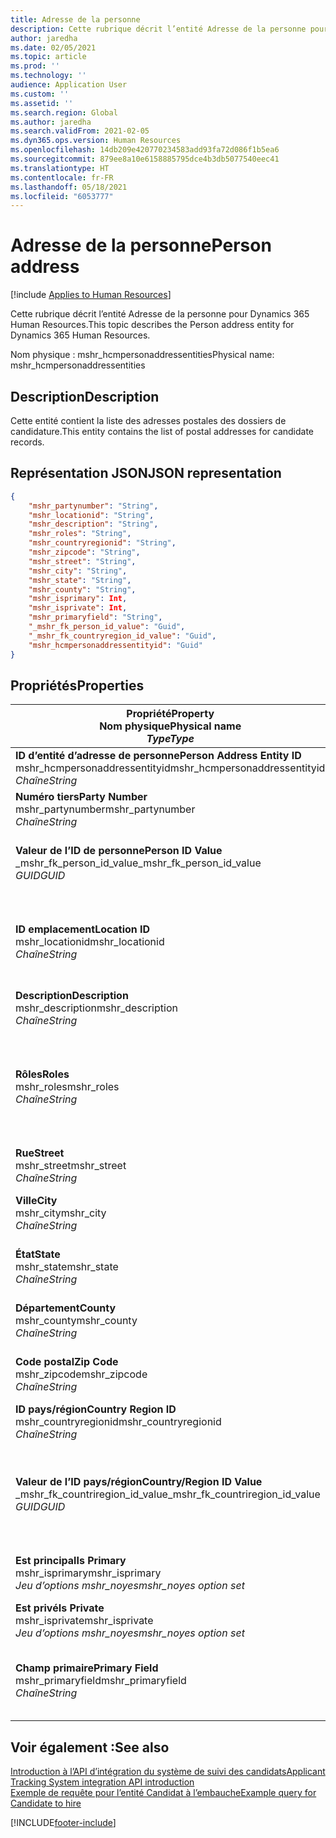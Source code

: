 ```yaml
---
title: Adresse de la personne
description: Cette rubrique décrit l’entité Adresse de la personne pour Dynamics 365 Human Resources.
author: jaredha
ms.date: 02/05/2021
ms.topic: article
ms.prod: ''
ms.technology: ''
audience: Application User
ms.custom: ''
ms.assetid: ''
ms.search.region: Global
ms.author: jaredha
ms.search.validFrom: 2021-02-05
ms.dyn365.ops.version: Human Resources
ms.openlocfilehash: 14db209e420770234583add93fa72d086f1b5ea6
ms.sourcegitcommit: 879ee8a10e6158885795dce4b3db5077540eec41
ms.translationtype: HT
ms.contentlocale: fr-FR
ms.lasthandoff: 05/18/2021
ms.locfileid: "6053777"
---
```

# <a name="person-address"></a><span data-ttu-id="5c552-103">Adresse de la personne</span><span class="sxs-lookup"><span data-stu-id="5c552-103">Person address</span></span>

[!include [Applies to Human Resources](../includes/applies-to-hr.md)]

<span data-ttu-id="5c552-104">Cette rubrique décrit l’entité Adresse de la personne pour Dynamics 365 Human Resources.</span><span class="sxs-lookup"><span data-stu-id="5c552-104">This topic describes the Person address entity for Dynamics 365 Human Resources.</span></span>

<span data-ttu-id="5c552-105">Nom physique : mshr_hcmpersonaddressentities</span><span class="sxs-lookup"><span data-stu-id="5c552-105">Physical name: mshr_hcmpersonaddressentities</span></span>

## <a name="description"></a><span data-ttu-id="5c552-106">Description</span><span class="sxs-lookup"><span data-stu-id="5c552-106">Description</span></span>

<span data-ttu-id="5c552-107">Cette entité contient la liste des adresses postales des dossiers de candidature.</span><span class="sxs-lookup"><span data-stu-id="5c552-107">This entity contains the list of postal addresses for candidate records.</span></span>

## <a name="json-representation"></a><span data-ttu-id="5c552-108">Représentation JSON</span><span class="sxs-lookup"><span data-stu-id="5c552-108">JSON representation</span></span>

```json
{
    "mshr_partynumber": "String",
    "mshr_locationid": "String",
    "mshr_description": "String",
    "mshr_roles": "String",
    "mshr_countryregionid": "String",
    "mshr_zipcode": "String",
    "mshr_street": "String",
    "mshr_city": "String",
    "mshr_state": "String",
    "mshr_county": "String",
    "mshr_isprimary": Int,
    "mshr_isprivate": Int,
    "mshr_primaryfield": "String",
    "_mshr_fk_person_id_value": "Guid",
    "_mshr_fk_countryregion_id_value": "Guid",
    "mshr_hcmpersonaddressentityid": "Guid"
}
```

## <a name="properties"></a><span data-ttu-id="5c552-109">Propriétés</span><span class="sxs-lookup"><span data-stu-id="5c552-109">Properties</span></span>

| <span data-ttu-id="5c552-110">Propriété</span><span class="sxs-lookup"><span data-stu-id="5c552-110">Property</span></span><br><span data-ttu-id="5c552-111">**Nom physique**</span><span class="sxs-lookup"><span data-stu-id="5c552-111">**Physical name**</span></span><br><span data-ttu-id="5c552-112">**_Type_**</span><span class="sxs-lookup"><span data-stu-id="5c552-112">**_Type_**</span></span> | <span data-ttu-id="5c552-113">Cas d’emploi</span><span class="sxs-lookup"><span data-stu-id="5c552-113">Use</span></span> | <span data-ttu-id="5c552-114">Description</span><span class="sxs-lookup"><span data-stu-id="5c552-114">Description</span></span> |
| --- | --- | --- |
| <span data-ttu-id="5c552-115">**ID d’entité d’adresse de personne**</span><span class="sxs-lookup"><span data-stu-id="5c552-115">**Person Address Entity ID**</span></span><br><span data-ttu-id="5c552-116">mshr_hcmpersonaddressentityid</span><span class="sxs-lookup"><span data-stu-id="5c552-116">mshr_hcmpersonaddressentityid</span></span><br><span data-ttu-id="5c552-117">*Chaîne*</span><span class="sxs-lookup"><span data-stu-id="5c552-117">*String*</span></span> | <span data-ttu-id="5c552-118">Lecture seule</span><span class="sxs-lookup"><span data-stu-id="5c552-118">Read-only</span></span><br><span data-ttu-id="5c552-119">Requis</span><span class="sxs-lookup"><span data-stu-id="5c552-119">Required</span></span> | <span data-ttu-id="5c552-120">Identificateur unique généré par le système pour l’enregistrement d’entité.</span><span class="sxs-lookup"><span data-stu-id="5c552-120">System-generated unique identifier for the entity record.</span></span> |
| <span data-ttu-id="5c552-121">**Numéro tiers**</span><span class="sxs-lookup"><span data-stu-id="5c552-121">**Party Number**</span></span><br><span data-ttu-id="5c552-122">mshr_partynumber</span><span class="sxs-lookup"><span data-stu-id="5c552-122">mshr_partynumber</span></span><br><span data-ttu-id="5c552-123">*Chaîne*</span><span class="sxs-lookup"><span data-stu-id="5c552-123">*String*</span></span> | <span data-ttu-id="5c552-124">Lecture/écriture</span><span class="sxs-lookup"><span data-stu-id="5c552-124">Read/write</span></span><br><span data-ttu-id="5c552-125">Requis</span><span class="sxs-lookup"><span data-stu-id="5c552-125">Required</span></span> | <span data-ttu-id="5c552-126">L’ID de l’enregistrement de tiers (personne) associé.</span><span class="sxs-lookup"><span data-stu-id="5c552-126">The ID of the associated party (person) record.</span></span> |
| <span data-ttu-id="5c552-127">**Valeur de l’ID de personne**</span><span class="sxs-lookup"><span data-stu-id="5c552-127">**Person ID Value**</span></span><br><span data-ttu-id="5c552-128">_mshr_fk_person_id_value</span><span class="sxs-lookup"><span data-stu-id="5c552-128">_mshr_fk_person_id_value</span></span><br><span data-ttu-id="5c552-129">*GUID*</span><span class="sxs-lookup"><span data-stu-id="5c552-129">*GUID*</span></span> | <span data-ttu-id="5c552-130">Lecture seule</span><span class="sxs-lookup"><span data-stu-id="5c552-130">Read-only</span></span><br><span data-ttu-id="5c552-131">Requis</span><span class="sxs-lookup"><span data-stu-id="5c552-131">Required</span></span><br><span data-ttu-id="5c552-132">Clé étrangère : mshr_dirpersonentityid de l’entité mshr_dirpersonentity</span><span class="sxs-lookup"><span data-stu-id="5c552-132">Foreign key: mshr_dirpersonentityid of mshr_dirpersonentity</span></span> | <span data-ttu-id="5c552-133">Identificateur généré par le système de l’enregistrement de l’entité de tiers (personne).</span><span class="sxs-lookup"><span data-stu-id="5c552-133">The system-generated identifier of the party (person) entity record.</span></span> |
| <span data-ttu-id="5c552-134">**ID emplacement**</span><span class="sxs-lookup"><span data-stu-id="5c552-134">**Location ID**</span></span><br><span data-ttu-id="5c552-135">mshr_locationid</span><span class="sxs-lookup"><span data-stu-id="5c552-135">mshr_locationid</span></span><br><span data-ttu-id="5c552-136">*Chaîne*</span><span class="sxs-lookup"><span data-stu-id="5c552-136">*String*</span></span> | <span data-ttu-id="5c552-137">Lecture/écriture</span><span class="sxs-lookup"><span data-stu-id="5c552-137">Read/write</span></span><br><span data-ttu-id="5c552-138">Requis</span><span class="sxs-lookup"><span data-stu-id="5c552-138">Required</span></span> | <span data-ttu-id="5c552-139">ID d’emplacement de l’enregistrement d’adresse.</span><span class="sxs-lookup"><span data-stu-id="5c552-139">The location ID of the address record.</span></span> <span data-ttu-id="5c552-140">Configuré dans l’entité mshr_logisticspostaladdresslocationcdsentity.</span><span class="sxs-lookup"><span data-stu-id="5c552-140">Set up in mshr_logisticspostaladdresslocationcdsentity entity.</span></span> |
| <span data-ttu-id="5c552-141">**Description**</span><span class="sxs-lookup"><span data-stu-id="5c552-141">**Description**</span></span><br><span data-ttu-id="5c552-142">mshr_description</span><span class="sxs-lookup"><span data-stu-id="5c552-142">mshr_description</span></span><br><span data-ttu-id="5c552-143">*Chaîne*</span><span class="sxs-lookup"><span data-stu-id="5c552-143">*String*</span></span> | <span data-ttu-id="5c552-144">Lecture/écriture</span><span class="sxs-lookup"><span data-stu-id="5c552-144">Read/write</span></span><br><span data-ttu-id="5c552-145">Requis</span><span class="sxs-lookup"><span data-stu-id="5c552-145">Required</span></span> | <span data-ttu-id="5c552-146">Description de l’adresse du candidat.</span><span class="sxs-lookup"><span data-stu-id="5c552-146">A description of the candidate’s address.</span></span> |
| <span data-ttu-id="5c552-147">**Rôles**</span><span class="sxs-lookup"><span data-stu-id="5c552-147">**Roles**</span></span><br><span data-ttu-id="5c552-148">mshr_roles</span><span class="sxs-lookup"><span data-stu-id="5c552-148">mshr_roles</span></span><br><span data-ttu-id="5c552-149">*Chaîne*</span><span class="sxs-lookup"><span data-stu-id="5c552-149">*String*</span></span> | <span data-ttu-id="5c552-150">Lecture/écriture</span><span class="sxs-lookup"><span data-stu-id="5c552-150">Read/write</span></span><br><span data-ttu-id="5c552-151">Requis</span><span class="sxs-lookup"><span data-stu-id="5c552-151">Required</span></span> | <span data-ttu-id="5c552-152">Rôles attribués à cette adresse.</span><span class="sxs-lookup"><span data-stu-id="5c552-152">The roles assigned for this address.</span></span> <span data-ttu-id="5c552-153">Plusieurs rôles peuvent être attribués.</span><span class="sxs-lookup"><span data-stu-id="5c552-153">More than one role can be assigned.</span></span> <span data-ttu-id="5c552-154">Chaque rôle doit être séparé par un point-virgule.</span><span class="sxs-lookup"><span data-stu-id="5c552-154">Each role should be separated by a semicolon.</span></span> <span data-ttu-id="5c552-155">Valeurs valides contenues dans l’entité mshr_logisticslocationroleentity.</span><span class="sxs-lookup"><span data-stu-id="5c552-155">Valid values contained in the mshr_logisticslocationroleentity entity.</span></span> |
| <span data-ttu-id="5c552-156">**Rue**</span><span class="sxs-lookup"><span data-stu-id="5c552-156">**Street**</span></span><br><span data-ttu-id="5c552-157">mshr_street</span><span class="sxs-lookup"><span data-stu-id="5c552-157">mshr_street</span></span><br><span data-ttu-id="5c552-158">*Chaîne*</span><span class="sxs-lookup"><span data-stu-id="5c552-158">*String*</span></span> | <span data-ttu-id="5c552-159">Lecture/écriture</span><span class="sxs-lookup"><span data-stu-id="5c552-159">Read/write</span></span><br><span data-ttu-id="5c552-160">Facultatif</span><span class="sxs-lookup"><span data-stu-id="5c552-160">Optional</span></span> | <span data-ttu-id="5c552-161">Numéro de la rue.</span><span class="sxs-lookup"><span data-stu-id="5c552-161">The street number.</span></span> |
| <span data-ttu-id="5c552-162">**Ville**</span><span class="sxs-lookup"><span data-stu-id="5c552-162">**City**</span></span><br><span data-ttu-id="5c552-163">mshr_city</span><span class="sxs-lookup"><span data-stu-id="5c552-163">mshr_city</span></span><br><span data-ttu-id="5c552-164">*Chaîne*</span><span class="sxs-lookup"><span data-stu-id="5c552-164">*String*</span></span> | <span data-ttu-id="5c552-165">Lecture/écriture</span><span class="sxs-lookup"><span data-stu-id="5c552-165">Read/write</span></span><br><span data-ttu-id="5c552-166">Facultatif</span><span class="sxs-lookup"><span data-stu-id="5c552-166">Optional</span></span> | <span data-ttu-id="5c552-167">Ville de l’adresse.</span><span class="sxs-lookup"><span data-stu-id="5c552-167">The city of the address.</span></span> <span data-ttu-id="5c552-168">Configuré dans l’entité mshr_logisticsaddresscityentity.</span><span class="sxs-lookup"><span data-stu-id="5c552-168">Set up in mshr_logisticsaddresscityentity entity.</span></span> |
| <span data-ttu-id="5c552-169">**État**</span><span class="sxs-lookup"><span data-stu-id="5c552-169">**State**</span></span><br><span data-ttu-id="5c552-170">mshr_state</span><span class="sxs-lookup"><span data-stu-id="5c552-170">mshr_state</span></span><br><span data-ttu-id="5c552-171">*Chaîne*</span><span class="sxs-lookup"><span data-stu-id="5c552-171">*String*</span></span> | <span data-ttu-id="5c552-172">Lecture/écriture</span><span class="sxs-lookup"><span data-stu-id="5c552-172">Read/write</span></span><br><span data-ttu-id="5c552-173">Facultatif</span><span class="sxs-lookup"><span data-stu-id="5c552-173">Optional</span></span> | <span data-ttu-id="5c552-174">État de l’adresse.</span><span class="sxs-lookup"><span data-stu-id="5c552-174">The state of the address.</span></span> <span data-ttu-id="5c552-175">Configuré dans l’entité mshr_logisticsaddressstateentity.</span><span class="sxs-lookup"><span data-stu-id="5c552-175">Set up in mshr_logisticsaddressstateentity entity.</span></span> |
| <span data-ttu-id="5c552-176">**Département**</span><span class="sxs-lookup"><span data-stu-id="5c552-176">**County**</span></span><br><span data-ttu-id="5c552-177">mshr_county</span><span class="sxs-lookup"><span data-stu-id="5c552-177">mshr_county</span></span><br><span data-ttu-id="5c552-178">*Chaîne*</span><span class="sxs-lookup"><span data-stu-id="5c552-178">*String*</span></span> | <span data-ttu-id="5c552-179">Lecture/écriture</span><span class="sxs-lookup"><span data-stu-id="5c552-179">Read/write</span></span><br><span data-ttu-id="5c552-180">Facultatif</span><span class="sxs-lookup"><span data-stu-id="5c552-180">Optional</span></span> | <span data-ttu-id="5c552-181">Département de l’adresse.</span><span class="sxs-lookup"><span data-stu-id="5c552-181">The county of the address.</span></span> <span data-ttu-id="5c552-182">Configuré dans l’entité mshr_logisticsaddresscountyentity.</span><span class="sxs-lookup"><span data-stu-id="5c552-182">Set up in mshr_logisticsaddresscountyentity entity.</span></span> |
| <span data-ttu-id="5c552-183">**Code postal**</span><span class="sxs-lookup"><span data-stu-id="5c552-183">**Zip Code**</span></span><br><span data-ttu-id="5c552-184">mshr_zipcode</span><span class="sxs-lookup"><span data-stu-id="5c552-184">mshr_zipcode</span></span><br><span data-ttu-id="5c552-185">*Chaîne*</span><span class="sxs-lookup"><span data-stu-id="5c552-185">*String*</span></span> | <span data-ttu-id="5c552-186">Lecture/écriture</span><span class="sxs-lookup"><span data-stu-id="5c552-186">Read/write</span></span><br><span data-ttu-id="5c552-187">Facultatif</span><span class="sxs-lookup"><span data-stu-id="5c552-187">Optional</span></span> | <span data-ttu-id="5c552-188">Code postal de l’adresse.</span><span class="sxs-lookup"><span data-stu-id="5c552-188">The zip/postal code of the address.</span></span> <span data-ttu-id="5c552-189">Configuré dans l’entité mshr_logisticsaddresspostalcodeentity.</span><span class="sxs-lookup"><span data-stu-id="5c552-189">Set up in mshr_logisticsaddresspostalcodeentity entity.</span></span> |
| <span data-ttu-id="5c552-190">**ID pays/région**</span><span class="sxs-lookup"><span data-stu-id="5c552-190">**Country Region ID**</span></span><br><span data-ttu-id="5c552-191">mshr_countryregionid</span><span class="sxs-lookup"><span data-stu-id="5c552-191">mshr_countryregionid</span></span><br><span data-ttu-id="5c552-192">*Chaîne*</span><span class="sxs-lookup"><span data-stu-id="5c552-192">*String*</span></span> | <span data-ttu-id="5c552-193">Lecture/écriture</span><span class="sxs-lookup"><span data-stu-id="5c552-193">Read/write</span></span><br><span data-ttu-id="5c552-194">Facultatif</span><span class="sxs-lookup"><span data-stu-id="5c552-194">Optional</span></span> | <span data-ttu-id="5c552-195">Pays ou région de l’adresse.</span><span class="sxs-lookup"><span data-stu-id="5c552-195">The country or region of the address.</span></span> |
| <span data-ttu-id="5c552-196">**Valeur de l’ID pays/région**</span><span class="sxs-lookup"><span data-stu-id="5c552-196">**Country/Region ID Value**</span></span><br><span data-ttu-id="5c552-197">_mshr_fk_countriregion_id_value</span><span class="sxs-lookup"><span data-stu-id="5c552-197">_mshr_fk_countriregion_id_value</span></span><br><span data-ttu-id="5c552-198">*GUID*</span><span class="sxs-lookup"><span data-stu-id="5c552-198">*GUID*</span></span> | <span data-ttu-id="5c552-199">Lecture seule</span><span class="sxs-lookup"><span data-stu-id="5c552-199">Read-only</span></span><br><span data-ttu-id="5c552-200">Facultatif</span><span class="sxs-lookup"><span data-stu-id="5c552-200">Optional</span></span><br><span data-ttu-id="5c552-201">Clé étrangère : mshr_logisticaddresscountryregionentityid de l’entité mshr_logisticsaddresscountryregionentity</span><span class="sxs-lookup"><span data-stu-id="5c552-201">Foreign key: mshr_logisticaddresscountryregionentityid of mshr_logisticsaddresscountryregionentity</span></span> | <span data-ttu-id="5c552-202">Identificateur unique généré par le système du pays ou de la région de l’adresse.</span><span class="sxs-lookup"><span data-stu-id="5c552-202">System-generated unique identifier of the country/region of the address.</span></span> |
| <span data-ttu-id="5c552-203">**Est principal**</span><span class="sxs-lookup"><span data-stu-id="5c552-203">**Is Primary**</span></span><br><span data-ttu-id="5c552-204">mshr_isprimary</span><span class="sxs-lookup"><span data-stu-id="5c552-204">mshr_isprimary</span></span><br><span data-ttu-id="5c552-205">*Jeu d’options mshr_noyes*</span><span class="sxs-lookup"><span data-stu-id="5c552-205">*mshr_noyes option set*</span></span> | <span data-ttu-id="5c552-206">Lecture/écriture</span><span class="sxs-lookup"><span data-stu-id="5c552-206">Read/write</span></span><br><span data-ttu-id="5c552-207">Requis</span><span class="sxs-lookup"><span data-stu-id="5c552-207">Required</span></span> | <span data-ttu-id="5c552-208">Identifie si cette adresse est l’adresse principale de la personne du rôle défini.</span><span class="sxs-lookup"><span data-stu-id="5c552-208">Identifies whether this address is the primary address for the person of the defined role.</span></span> |
| <span data-ttu-id="5c552-209">**Est privé**</span><span class="sxs-lookup"><span data-stu-id="5c552-209">**Is Private**</span></span><br><span data-ttu-id="5c552-210">mshr_isprivate</span><span class="sxs-lookup"><span data-stu-id="5c552-210">mshr_isprivate</span></span><br><span data-ttu-id="5c552-211">*Jeu d’options mshr_noyes*</span><span class="sxs-lookup"><span data-stu-id="5c552-211">*mshr_noyes option set*</span></span> | <span data-ttu-id="5c552-212">Lecture/écriture</span><span class="sxs-lookup"><span data-stu-id="5c552-212">Read/write</span></span><br><span data-ttu-id="5c552-213">Requis</span><span class="sxs-lookup"><span data-stu-id="5c552-213">Required</span></span> | <span data-ttu-id="5c552-214">Identifie si cette adresse est une adresse privée pour la personne.</span><span class="sxs-lookup"><span data-stu-id="5c552-214">Identifies whether this address is a private address for the person.</span></span> |
| <span data-ttu-id="5c552-215">**Champ primaire**</span><span class="sxs-lookup"><span data-stu-id="5c552-215">**Primary Field**</span></span><br><span data-ttu-id="5c552-216">mshr_primaryfield</span><span class="sxs-lookup"><span data-stu-id="5c552-216">mshr_primaryfield</span></span><br><span data-ttu-id="5c552-217">*Chaîne*</span><span class="sxs-lookup"><span data-stu-id="5c552-217">*String*</span></span> | <span data-ttu-id="5c552-218">Lecture seule</span><span class="sxs-lookup"><span data-stu-id="5c552-218">Read-only</span></span><br><span data-ttu-id="5c552-219">Requis</span><span class="sxs-lookup"><span data-stu-id="5c552-219">Required</span></span> | <span data-ttu-id="5c552-220">Champ utilisé comme identifiant principal de l’enregistrement d’entité.</span><span class="sxs-lookup"><span data-stu-id="5c552-220">Field used as a primary identifier of the entity record.</span></span> <span data-ttu-id="5c552-221">Combinaison du numéro de tiers et de l’ID d’emplacement.</span><span class="sxs-lookup"><span data-stu-id="5c552-221">Combination of party number and location ID.</span></span> |

## <a name="see-also"></a><span data-ttu-id="5c552-222">Voir également :</span><span class="sxs-lookup"><span data-stu-id="5c552-222">See also</span></span>

[<span data-ttu-id="5c552-223">Introduction à l’API d’intégration du système de suivi des candidats</span><span class="sxs-lookup"><span data-stu-id="5c552-223">Applicant Tracking System integration API introduction</span></span>](hr-admin-integration-ats-api-introduction.md)<br>
[<span data-ttu-id="5c552-224">Exemple de requête pour l’entité Candidat à l’embauche</span><span class="sxs-lookup"><span data-stu-id="5c552-224">Example query for Candidate to hire</span></span>](hr-admin-integration-ats-api-candidate-to-hire-example-query.md)



[!INCLUDE[footer-include](../includes/footer-banner.md)]